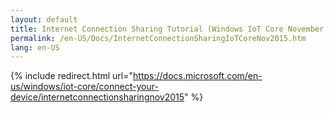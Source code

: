 ```yaml
---
layout: default
title: Internet Connection Sharing Tutorial (Windows IoT Core November 2015 Release)
permalink: /en-US/Docs/InternetConnectionSharingIoTCoreNov2015.htm
lang: en-US
---
```

{% include redirect.html url="https://docs.microsoft.com/en-us/windows/iot-core/connect-your-device/internetconnectionsharingnov2015" %}
